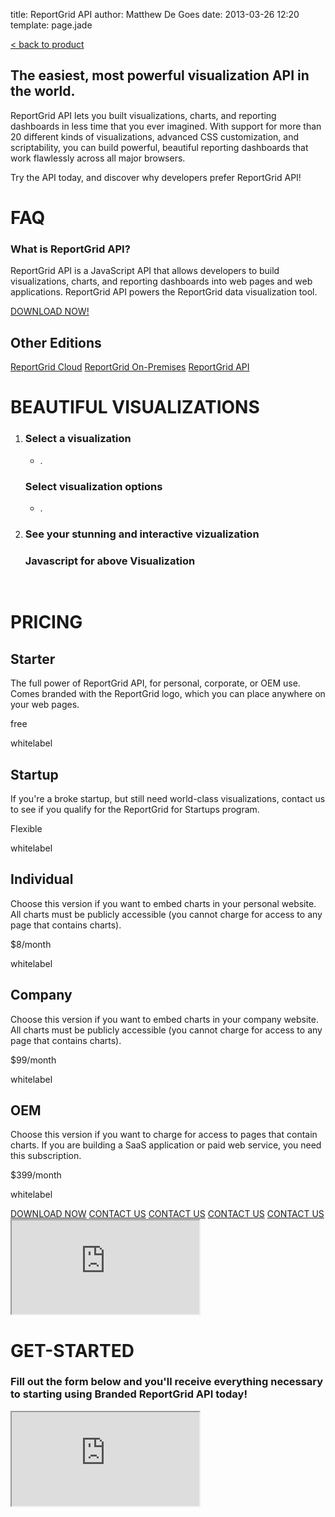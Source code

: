 title: ReportGrid API
author: Matthew De Goes
date: 2013-03-26 12:20
template: page.jade

<div id="body-links">
   <a class="static-link" href="/products/reportgrid/">&#60; back to product</a>
</div>
<div class="two-columns">
    <h2>The easiest, most powerful visualization API in the world.</h2>
    <p>ReportGrid API lets you built visualizations, charts, and reporting dashboards in less time that you ever imagined. With support for more than 20 different kinds of visualizations, advanced CSS customization, and scriptability, you can build powerful, beautiful reporting dashboards that work flawlessly across all major browsers.</p>
    <p>Try the API today, and discover why developers prefer ReportGrid API!</p>
    <h1>FAQ</h1>
    <div id="editions-faq">
        <h3>What is ReportGrid API?</h3>
        <p>ReportGrid API is a JavaScript API that allows developers to build visualizations, charts, and reporting dashboards into web pages and web applications. ReportGrid API powers the ReportGrid data visualization tool.</p>
    </div>
</div>
<div class="two-columns-end">
    <a class="medium-button red-background" href="#pricing">DOWNLOAD NOW!</a>
    <div id="body-side-resources">
        <h2>Other Editions</h2>
        <div id="editions">
            <a href="/editions/reportgrid-cloud/">ReportGrid Cloud</a>
            <a href="/editions/reportgrid-on-premises/">ReportGrid On-Premises</a>
            <a class="active" href="/editions/reportgrid-api/">ReportGrid API</a>
        </div>
    </div>
</div>
<div class="clear-left">
</div>

<div id="edition-content">
    <h1>BEAUTIFUL VISUALIZATIONS</h1>
    <div id="getting-started">
        <div class="started-details">
            <ol>
                <li>
                    <h3>Select a visualization</h3>
                    <div id="visualization-menu">
                        <ul id="samplecategories">
                            <li>.</li>
                        </ul>
                    </div>
                    <div class="clear-left">
                    </div>
                    <h3><span></span> Select visualization options</h3>
                    <div id="visualization-options">
                        <ul id="sampleoptions">
                            <li>.</li>
                        </ul>
                    </div>
                    <div class="clear-left">
                    </div>
                </li>
                <li>
                    <h3>See your stunning and interactive vizualization</h3>
                    <div id="samplevisualization" class="visualizationbox"> 
                    </div>
                    <h3>Javascript for above Visualization</h3>
                    <pre id="samplecode"> </pre>
                </li>
            </ol>
        </div>
    </div>
    <h1>PRICING</h1>
    <div id="dynamic-pricing-chart">
        <div class="pricing-chart-option">
            <h2>Starter</h2>
            <p class="description-alt">The full power of ReportGrid API, for personal, corporate, or OEM use. Comes branded with the ReportGrid logo, which you can place anywhere on your web pages.</p>
            <p class="cost">free</p>
            <p class="check-no"></p>
            <p class="point-name">whitelabel</p>
        </div>
        <div class="pricing-chart-option">
            <h2>Startup</h2>
            <p class="description-alt">If you're a broke startup, but still need world-class visualizations, contact us to see if you qualify for the ReportGrid for Startups program.</p>
            <p class="cost">Flexible</p>
            <p class="check-yes"></p>
            <p class="point-name">whitelabel</p>
        </div>
        <div class="pricing-chart-option">
            <h2>Individual</h2>
            <p class="description-alt">Choose this version if you want to embed charts in your personal website. All charts must be publicly accessible (you cannot charge for access to any page that contains charts).</p>
            <p class="cost">$8/month</p>
            <p class="check-yes"></p>
            <p class="point-name">whitelabel</p>
        </div>
        <div class="pricing-chart-option">
            <h2>Company</h2>
            <p class="description-alt">Choose this version if you want to embed charts in your company website. All charts must be publicly accessible (you cannot charge for access to any page that contains charts).</p>
            <p class="cost">$99/month</p>
            <p class="check-yes"></p>
            <p class="point-name">whitelabel</p>
        </div>
        <div class="pricing-chart-option">
            <h2>OEM</h2>
            <p class="description-alt">Choose this version if you want to charge for access to pages that contain charts. If you are building a SaaS application or paid web service, you need this subscription.</p>
            <p class="cost">$399/month</p>
            <p class="check-yes"></p>
            <p class="point-name">whitelabel</p>
        </div>
        <div class="clear-left"></div>
        </div>
    </div>
    <div id="dynamic-editions-pricing-buttons">
        <a class="red-background" href="#get-started">DOWNLOAD NOW</a>
        <a class="red-background pop-up-form" href="#">CONTACT US</a>
        <a class="red-background pop-up-form" href="#">CONTACT US</a>
        <a class="red-background pop-up-form" href="#">CONTACT US</a>
        <a class="red-background pop-up-form" href="#">CONTACT US</a>
    </div>
    <div id="pop-up-form">
        <div class="icon-close-frame">
        </div>
        <div class="form-iframe-half">
            <iframe src="https://go.pardot.com/l/17892/2013-02-13/6x1h2"></iframe>
        </div>
    </div>
    <h1 id="get-started">GET-STARTED</h1>
    <h3>Fill out the form below and you'll receive everything necessary to starting using Branded ReportGrid API today!</h3>
    <div class="form-iframe-half">
        <iframe src="https://go.pardot.com/l/17892/2012-12-07/6t1q"></iframe>
    </div>
</div>
<script src="http://api.reportgrid.com/js/reportgrid-charts.js?authCode=r59uh0XNfjFqI1M%2ByxJK33KGZ0Mm82UqEme9ShK7g12KlIHBhCZK1rFV7KdOHgZ7GAePArW%2FT4EuOgzCPCbZB%2BAGlqH7I8OeRMwxKJA5lSRO1GTNp5IkXcrS4rKVj0KT3jnc%2Fkc6gJBjzZPBwwX10Xgdg2%2B%2FKI1QnoOCVhDJ8Hg%3D"></script>